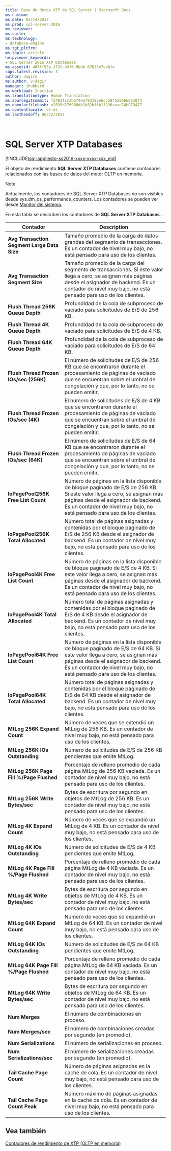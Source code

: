 ```yaml
---
title: Base de datos XTP de SQL Server | Microsoft Docs
ms.custom: 
ms.date: 03/14/2017
ms.prod: sql-server-2016
ms.reviewer: 
ms.suite: 
ms.technology:
- database-engine
ms.tgt_pltfrm: 
ms.topic: article
helpviewer_keywords:
- SQL Server 2016 XTP Databases
ms.assetid: 488ff55e-173f-43f6-9bdb-67b35e7cebfe
caps.latest.revision: 3
author: dagiro
ms.author: v-dagir
manager: jhubbard
ms.workload: Inactive
ms.translationtype: Human Translation
ms.sourcegitcommit: f3481fcc2bb74eaf93182e6cc58f5a06666e10f4
ms.openlocfilehash: e2839d276956db1b82bf6b1f236ceae74b973477
ms.contentlocale: es-es
ms.lasthandoff: 06/22/2017

---
```

# <a name="sql-server-xtp-databases"></a>SQL Server XTP Databases
[!INCLUDE[tsql-appliesto-ss2016-xxxx-xxxx-xxx_md](../../includes/tsql-appliesto-ss2016-xxxx-xxxx-xxx-md.md)]

El objeto de rendimiento **SQL Server XTP Databases** contiene contadores relacionados con las bases de datos del motor OLTP en memoria.

> [!NOTE]
>  Actualmente, los contadores de SQL Server XTP Databases no son visibles desde sys.dm_os_performance_counters.  Los contadores se pueden ver desde [Monitor del sistema](../../relational-databases/performance/start-system-monitor-windows.md).

En esta tabla se describen los contadores de **SQL Server XTP Databases** .

|Contador|Description| 
|-------------|-----------------|  
|**Avg Transaction Segment Large Data Size**|Tamaño promedio de la carga de datos grandes del segmento de transacciones. Es un contador de nivel muy bajo, no está pensado para uso de los clientes.|
|**Avg Transaction Segment Size**|Tamaño promedio de la carga del segmento de transacciones. Si este valor llega a cero, se asignan más páginas desde el asignador de backend. Es un contador de nivel muy bajo, no está pensado para uso de los clientes.|
|**Flush Thread 256K Queue Depth**|Profundidad de la cola de subproceso de vaciado para solicitudes de E/S de 256 KB.|
|**Flush Thread 4K Queue Depth**|Profundidad de la cola de subproceso de vaciado para solicitudes de E/S de 4 KB.|
|**Flush Thread 64K Queue Depth**|Profundidad de la cola de subproceso de vaciado para solicitudes de E/S de 64 KB.|
|**Flush Thread Frozen IOs/sec (256K)**|El número de solicitudes de E/S de 256 KB que se encontraron durante el procesamiento de páginas de vaciado que se encuentran sobre el umbral de congelación y que, por lo tanto, no se pueden emitir.|
|**Flush Thread Frozen IOs/sec (4K)**|El número de solicitudes de E/S de 4 KB que se encontraron durante el procesamiento de páginas de vaciado que se encuentran sobre el umbral de congelación y que, por lo tanto, no se pueden emitir.|
|**Flush Thread Frozen IOs/sec (64K)**|El número de solicitudes de E/S de 64 KB que se encontraron durante el procesamiento de páginas de vaciado que se encuentran sobre el umbral de congelación y que, por lo tanto, no se pueden emitir.|
|**IoPagePool256K Free List Count**|Número de páginas en la lista disponible de bloque paginado de E/S de 256 KB. Si este valor llega a cero, se asignan más páginas desde el asignador de backend. Es un contador de nivel muy bajo, no está pensado para uso de los clientes.|
|**IoPagePool256K Total Allocated**|Número total de páginas asignadas y contenidas por el bloque paginado de E/S de 256 KB desde el asignador de backend. Es un contador de nivel muy bajo, no está pensado para uso de los clientes.|
|**IoPagePool4K Free List Count**|Número de páginas en la lista disponible de bloque paginado de E/S de 4 KB. Si este valor llega a cero, se asignan más páginas desde el asignador de backend. Es un contador de nivel muy bajo, no está pensado para uso de los clientes.|
|**IoPagePool4K Total Allocated**|Número total de páginas asignadas y contenidas por el bloque paginado de E/S de 4 KB desde el asignador de backend. Es un contador de nivel muy bajo, no está pensado para uso de los clientes.|
|**IoPagePool64K Free List Count**|Número de páginas en la lista disponible de bloque paginado de E/S de 64 KB. Si este valor llega a cero, se asignan más páginas desde el asignador de backend. Es un contador de nivel muy bajo, no está pensado para uso de los clientes.|
|**IoPagePool64K Total Allocated**|Número total de páginas asignadas y contenidas por el bloque paginado de E/S de 64 KB desde el asignador de backend. Es un contador de nivel muy bajo, no está pensado para uso de los clientes.|
|**MtLog 256K Expand Count**|Número de veces que se extendió un MtLog de 256 KB. Es un contador de nivel muy bajo, no está pensado para uso de los clientes.|
|**MtLog 256K IOs Outstanding**|Número de solicitudes de E/S de 256 KB pendientes que emite MtLog.|
|**MtLog 256K Page Fill %/Page Flushed**|Porcentaje de relleno promedio de cada página MtLog de 256 KB vaciada. Es un contador de nivel muy bajo, no está pensado para uso de los clientes.|
|**MtLog 256K Write Bytes/sec**|Bytes de escritura por segundo en objetos de MtLog de 256 KB. Es un contador de nivel muy bajo, no está pensado para uso de los clientes.|
|**MtLog 4K Expand Count**|Número de veces que se expandió un MtLog de 4 KB. Es un contador de nivel muy bajo, no está pensado para uso de los clientes.|
|**MtLog 4K IOs Outstanding**|Número de solicitudes de E/S de 4 KB pendientes que emite MtLog.|
|**MtLog 4K Page Fill %/Page Flushed**|Porcentaje de relleno promedio de cada página MtLog de 4 KB vaciada. Es un contador de nivel muy bajo, no está pensado para uso de los clientes.|
|**MtLog 4K Write Bytes/sec**|Bytes de escritura por segundo en objetos de MtLog de 4 KB. Es un contador de nivel muy bajo, no está pensado para uso de los clientes.|
|**MtLog 64K Expand Count**|Número de veces que se expandió un MtLog de 64 KB. Es un contador de nivel muy bajo, no está pensado para uso de los clientes.|
|**MtLog 64K IOs Outstanding**|Número de solicitudes de E/S de 64 KB pendientes que emite MtLog.|
|**MtLog 64K Page Fill %/Page Flushed**|Porcentaje de relleno promedio de cada página MtLog de 64 KB vaciada. Es un contador de nivel muy bajo, no está pensado para uso de los clientes.|
|**MtLog 64K Write Bytes/sec**|Bytes de escritura por segundo en objetos de MtLog de 64 KB. Es un contador de nivel muy bajo, no está pensado para uso de los clientes.|
|**Num Merges**|El número de combinaciones en proceso.|
|**Num Merges/sec**|El número de combinaciones creadas por segundo (en promedio).|
|**Num Serializations**|El número de serializaciones en proceso.|
|**Num Serializations/sec**|El número de serializaciones creadas por segundo (en promedio).|
|**Tail Cache Page Count**|Número de páginas asignadas en la caché de cola. Es un contador de nivel muy bajo, no está pensado para uso de los clientes.|
|**Tail Cache Page Count Peak**|Número máximo de páginas asignadas en la caché de cola. Es un contador de nivel muy bajo, no está pensado para uso de los clientes.|


## <a name="see-also"></a>Vea también  
[Contadores de rendimiento de XTP &#40;OLTP en memoria&#41;](../../relational-databases/performance-monitor/sql-server-xtp-in-memory-oltp-performance-counters.md)

